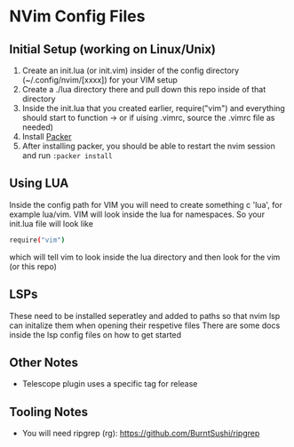 # NVim Config Files 

## Initial Setup (working on Linux/Unix)

1. Create an init.lua (or init.vim) insider of the config directory (~/.config/nvim/[xxxx]) for your VIM setup
1. Create a ./lua directory there and pull down this repo inside of that directory
1. Inside the init.lua that you created earlier, require("vim") and everything should start to function -> or if uising .vimrc, source the .vimrc file as needed)
1. Install [Packer](https://github.com/wbthomason/packer.nvim) 
1. After installing packer, you should be able to restart the nvim session and run `:packer install`

## Using LUA
Inside the config path for VIM you will need to create something c 'lua', for example lua/vim. VIM will look inside the lua for namespaces. So your init.lua file will look like 

```sh 
require("vim")
```
which will tell vim to look inside the lua directory and then look for the vim (or this repo)

## LSPs 
These need to be installed seperatley and added to paths so that nvim lsp can initalize them when opening their respetive files
There are some docs inside the lsp config files on how to get started

## Other Notes
- Telescope plugin uses a specific tag for release

## Tooling Notes
- You will need ripgrep (rg): https://github.com/BurntSushi/ripgrep
